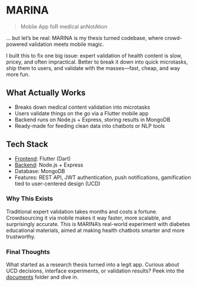 # MARINA

> Moblie App foR medIcal anNotAtion

... but let’s be real: MARINA is my thesis turned codebase, where crowd-powered validation meets mobile magic.

I built this to fix one big issue: expert validation of health content is slow, pricey, and often impractical. Better to break it down into quick microtasks, ship them to users, and validate with the masses—fast, cheap, and way more fun.

## What Actually Works

- Breaks down medical content validation into microtasks
- Users validate things on the go via a Flutter mobile app
- Backend runs on Node.js + Express, storing results in MongoDB
- Ready-made for feeding clean data into chatbots or NLP tools

## Tech Stack

- [Frontend](marina/): Flutter (Dart)
- [Backend](server/): Node.js + Express
- Database: MongoDB
- Features: REST API, JWT authentication, push notifications, gamification tied to user-centered design (UCD)

### Why This Exists

Traditional expert validation takes months and costs a fortune. Crowdsourcing it via mobile makes it way faster, more scalable, and surprisingly accurate. This is MARINA’s real-world experiment with diabetes educational materials, aimed at making health chatbots smarter and more trustworthy.

### Final Thoughts

What started as a research thesis turned into a legit app. Curious about UCD decisions, interface experiments, or validation results? Peek into the [documents](docs/) folder and dive in.
